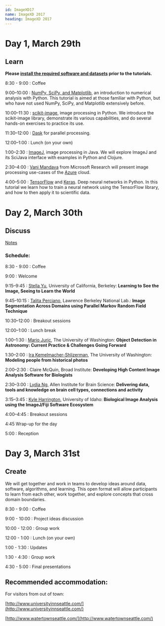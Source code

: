 ```yaml
---
id: ImageXD17
name: ImageXD 2017
heading: ImageXD 2017
---
```


# Day 1, March 29th

## Learn

**Please
[install the required software and datasets](http://www.imagexd.org/2017/03/20/tutorial-materials.html)
prior to the tutorials.**

8:30 - 9:00 : Coffee

9:00–10:00 : [NumPy, SciPy, and Matplotlib](http://scipy.org), an introduction
to numerical analysis with Python. This tutorial is aimed at those familiar with
Python, but who have not used NumPy, SciPy, and Matplotlib extensively before.

10:00–11:30 : [scikit-image](http://scikit-image.org/), image processing in
Python. We introduce the scikit-image library, demonstrate its various
capabilities, and do several hands-on exercises to practice its use.

11:30–12:00 : [Dask](http://dask.pydata.org/en/latest/) for parallel
processing.

12:00–1:00 : Lunch (on your own)

1:00–2:30 : [ImageJ](https://imagej.nih.gov/ij/), image processing in Java. We
will explore ImageJ and its SciJava interface with examples in Python and
Clojure.

2:30–4:00 : [Vani Mandava](https://www.microsoft.com/en-us/research/people/vanim/)
from Microsoft Research will present image processing use-cases of the
[Azure](https://azure.microsoft.com/) cloud.

4:00–5:00 : [TensorFlow](https://www.tensorflow.org/) and
[Keras](https://keras.io/). Deep neural networks in Python. In this tutorial we
learn how to train a neural network using the TensorFlow library, and how to
then apply it to scientific data.

# Day 2, March 30th

## Discuss

[Notes](https://docs.google.com/document/d/1KrPXkQN4_hWGzIFXvL6Bw3h0slc_jCF3FrfmDHwtNrk/edit?usp=sharing)

### Schedule:

8:30 - 9:00 : Coffee

9:00 : Welcome

9:15–9:45 : [Stella Yu](http://www1.icsi.berkeley.edu/~stellayu/), University of California, Berkeley: **Learning to See the Image, Seeing to Learn the World**

9:45–10:15 : [Talita Perciano](http://vis.lbl.gov/~tperciano), Lawrence Berkeley National Lab.: **Image Segmentation Across Domains using Parallel Markov Random Field Technique**

10:30–12:00 : Breakout sessions

12:00–1:00 : Lunch break

1:00–1:30 : [Mario Juric](http://research.majuric.org/public/), The University of Washington: **Object Detection in Astronomy: Current Practice & Challenges Going Forward**

1:30–2:00 : [Ira Kemelmacher-Shlizerman](http://homes.cs.washington.edu/~kemelmi/), The University of Washington: **Modeling people from historical photos**

2:00–2:30 : Claire McQuin, Broad Institute: **Developing High Content Image Analysis Software for Biologists**

2:30–3:00 : [Lydia Ng](https://www.alleninstitute.org/what-we-do/brain-science/about/team/staff-profiles/lydia-ng/), Allen Institute for Brain Science: **Delivering data, tools and knowledge on brain cell types, connections and activity**

3:15–3:45 : [Kyle Harrington](http://kyleharrington.com/), University of Idaho: **Biological Image Analysis using the ImageJ/Fiji Software Ecosystem**

4:00–4:45 : Breakout sessions

4:45 Wrap-up for the day

5:00 : Reception

# Day 3, March 31st

## Create

We will get together and work in teams to develop ideas around data,
software, algorithms, and learning. This open format will allow
participants to learn from each other, work together, and explore
concepts that cross domain boundaries.

8:30 - 9:00 : Coffee

9:00 - 10:00 : Project ideas discussion

10:00 - 12:00 : Group work

12:00 - 1:00 : Lunch (on your own)

1:00 - 1:30 : Updates

1:30 - 4:30 : Group work

4:30 - 5:00 : Final presentations

## Recommended accommodation:

For visitors from out of town:

[http://www.universityinnseattle.com/](http://www.universityinnseattle.com/)

[http://www.watertownseattle.com/](http://www.watertownseattle.com/)
